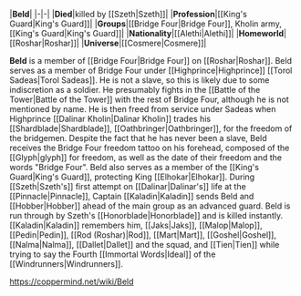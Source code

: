 |**Beld**|
|-|-|
|**Died**|killed by [[Szeth\|Szeth]]|
|**Profession**|[[King's Guard\|King's Guard]]|
|**Groups**|[[Bridge Four\|Bridge Four]], Kholin army, [[King's Guard\|King's Guard]]|
|**Nationality**|[[Alethi\|Alethi]]|
|**Homeworld**|[[Roshar\|Roshar]]|
|**Universe**|[[Cosmere\|Cosmere]]|

**Beld** is a member of [[Bridge Four\|Bridge Four]] on [[Roshar\|Roshar]].
Beld serves as a member of Bridge Four under [[Highprince\|Highprince]] [[Torol Sadeas\|Torol Sadeas]]. He is not a slave, so this is likely due to some indiscretion as a soldier. He presumably fights in the [[Battle of the Tower\|Battle of the Tower]] with the rest of Bridge Four, although he is not mentioned by name. He is then freed from service under Sadeas when Highprince [[Dalinar Kholin\|Dalinar Kholin]] trades his [[Shardblade\|Shardblade]], [[Oathbringer\|Oathbringer]], for the freedom of the bridgemen.
Despite the fact that he has never been a slave, Beld receives the Bridge Four freedom tattoo on his forehead, composed of the [[Glyph\|glyph]] for freedom, as well as the date of their freedom and the words "Bridge Four".
Beld also serves as a member of the [[King's Guard\|King's Guard]], protecting King [[Elhokar\|Elhokar]]. During [[Szeth\|Szeth's]] first attempt on [[Dalinar\|Dalinar's]] life at the [[Pinnacle\|Pinnacle]], Captain [[Kaladin\|Kaladin]] sends Beld and [[Hobber\|Hobber]] ahead of the main group as an advanced guard. Beld is run through by Szeth's [[Honorblade\|Honorblade]] and is killed instantly.
[[Kaladin\|Kaladin]] remembers him, [[Jaks\|Jaks]], [[Malop\|Malop]], [[Pedin\|Pedin]], [[Rod (Roshar)\|Rod]], [[Mart\|Mart]], [[Goshel\|Goshel]], [[Nalma\|Nalma]], [[Dallet\|Dallet]] and the squad, and [[Tien\|Tien]] while trying to say the Fourth [[Immortal Words\|Ideal]] of the [[Windrunners\|Windrunners]].



https://coppermind.net/wiki/Beld
